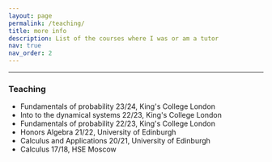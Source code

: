 ```yaml
---
layout: page
permalink: /teaching/
title: more info
description: List of the courses where I was or am a tutor
nav: true
nav_order: 2
---
```


---
### Teaching 
- Fundamentals of probability 23/24, King's College London
- Into to the dynamical systems 22/23, King's College London
- Fundamentals of probability 22/23, King's College London
- Honors Algebra 21/22, University of Edinburgh
- Calculus and Applications 20/21, University of Edinburgh
- Calculus 17/18, HSE Moscow
